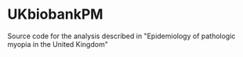 # UKbiobankPM
Source code for the analysis described in "Epidemiology of pathologic myopia in the United Kingdom" 



